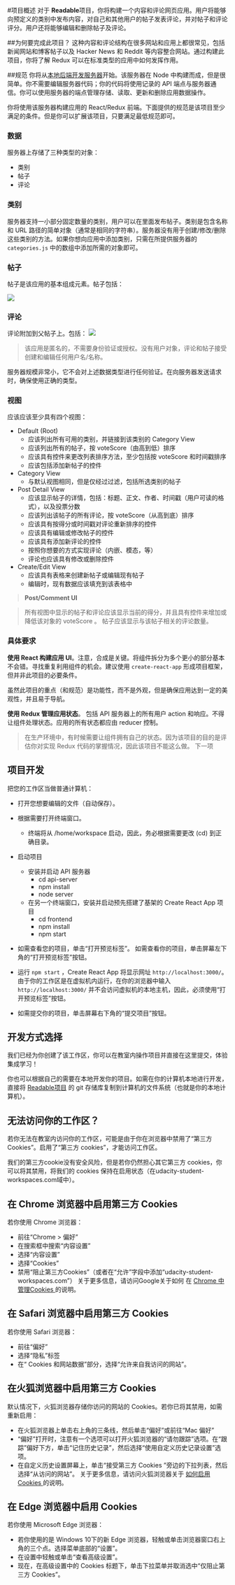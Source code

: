 #项目概述
对于 **Readable**项目，你将构建一个内容和评论网页应用。用户将能够向预定义的类别中发布内容，对自己和其他用户的帖子发表评论，并对帖子和评论评分。用户还将能够编辑和删除帖子及评论。

##为何要完成此项目？
这种内容和评论结构在很多网站和应用上都很常见，包括新闻网站和博客帖子以及 Hacker News 和 Reddit 等内容整合网站。通过构建此项目，你将了解 Redux 可以在标准类型的应用中如何发挥作用。

##规范
你将从[本地后端开发服务器](https://github.com/udacity/reactnd-project-readable-starter)开始。该服务器在 Node 中构建而成，但是很简单。你不需要编辑服务器代码；你的代码将使用记录的 API 端点与服务器通信。你可以使用服务器的端点管理存储、读取、更新和删除应用数据操作。

你将使用该服务器构建应用的 React/Redux 前端。下面提供的规范是该项目至少满足的条件。但是你可以扩展该项目，只要满足最低规范即可。

### 数据
服务器上存储了三种类型的对象：

* 类别
* 帖子
* 评论

### 类别

服务器支持一小部分固定数量的类别，用户可以在里面发布帖子。类别是包含名称和 URL 路径的简单对象（通常是相同的字符串）。服务器没有用于创建/修改/删除这些类别的方法。如果你想向应用中添加类别，只需在所提供服务器的 `categories.js` 中的数组中添加所需的对象即可。

### 帖子
帖子是该应用的基本组成元素。帖子包括：

![](/Volumes/documents/gititem/udacity/react/pictures/1.png)

### 评论
评论附加到父帖子上。包括：
![](/Volumes/documents/gititem/udacity/react/pictures/2.png)

>该应用是匿名的，不需要身份验证或授权。没有用户对象，评论和帖子接受创建和编辑任何用户名/名称。

服务器规模非常小，它不会对上述数据类型进行任何验证。在向服务器发送请求时，确保使用正确的类型。

### 视图
应该应该至少具有四个视图：

* Default (Root)
	* 应该列出所有可用的类别，并链接到该类别的 Category View
	* 应该列出所有的帖子，按 voteScore（由高到低）排序
	* 应该具有控件来更改列表排序方法，至少包括按 voteScore 和时间戳排序
	* 应该包括添加新帖子的控件
* Category View
	* 与默认视图相同，但是仅经过过滤，包括所选类别的帖子
* Post Detail View
	* 应该显示帖子的详情，包括：标题、正文、作者、时间戳（用户可读的格式），以及投票分数
	* 应该列出该帖子的所有评论，按 voteScore（从高到底）排序
	* 应该具有按得分或时间戳对评论重新排序的控件
	* 应该具有编辑或修改帖子的控件
	* 应该具有添加新评论的控件
	* 按照你想要的方式实现评论（内嵌、模态，等）
	* 评论也应该具有修改或删除控件
* Create/Edit View
	* 应该具有表格来创建新帖子或编辑现有帖子
	* 编辑时，现有数据应该填充到该表格中
 
>**Post/Comment UI**

>所有视图中显示的帖子和评论应该显示当前的得分，并且具有控件来增加或降低该对象的 voteScore 。 帖子应该显示与该帖子相关的评论数量。

### 具体要求
**使用 React 构建应用 UI**。注意，合成是关键。将组件拆分为多个更小的部分基本不会错。寻找重复利用组件的机会。建议使用 `create-react-app` 形成项目框架，但并非此项目的必要条件。

虽然此项目的重点（和规范）是功能性，而不是外观，但是确保应用达到一定的美观性，并且易于导航。

**使用 Redux 管理应用状态**。 包括 API 服务器上的所有用户 action 和响应。不得让组件处理状态。应用的所有状态都应由 reducer 控制。

>在生产环境中，有时候需要让组件拥有自己的状态。因为该项目的目的是评估你对实现 Redux 代码的掌握情况，因此该项目不能这么做。
下一项


## 项目开发
把您的工作区当做普通计算机：

* 打开您想要编辑的文件（自动保存）。
* 根据需要打开终端窗口。
	* 终端将从 /home/workspace 启动，因此，务必根据需要更改 (cd) 到正确目录。
* 启动项目
	* 安装并启动 API 服务器
		* cd api-server
		* npm install
		* node server
	* 在另一个终端窗口，安装并启动预先搭建了基架的 Create React App 项目
		* cd frontend
		* npm install
		* npm start

* 如需查看您的项目，单击“打开预览标签”。
如需查看你的项目，单击屏幕左下角的“打开预览标签”按钮。
* 运行 `npm start` ，Create React App 将显示网址 `http://localhost:3000/`。由于你的工作区是在虚拟机内运行，在你的浏览器中输入 `http://localhost:3000/` 并不会访问虚拟机的本地主机，因此，必须使用“打开预览标签”按钮。
* 如需提交你的项目，单击屏幕右下角的“提交项目”按钮。

## 开发方式选择

我们已经为你创建了该工作区，你可以在教室内操作项目并直接在这里提交，体验集成学习！

你也可以根据自己的需要在本地开发你的项目。如需在你的计算机本地进行开发，直接将 [Readable项目](git@github.com:udacity/reactnd-project-readable-starter.git) 的 git 存储库复制到计算机的文件系统（也就是你的本地计算机）。
## 无法访问你的工作区？
若你无法在教室内访问你的工作区，可能是由于你在浏览器中禁用了“第三方 Cookies”。启用了“第三方 cookies”，才能访问工作区。

我们的第三方cookie没有安全风险，但是若你仍然担心其它第三方 cookies，你可以将其禁用，将我们的 cookies 保持在启用状态（在udacity-student-workspaces.com域中）。

## 在 Chrome 浏览器中启用第三方 Cookies
若你使用 Chrome 浏览器：

* 前往“Chrome > 偏好”
* 在搜索框中搜索“内容设置”
* 选择“内容设置”
* 选择“Cookies”
* 禁用“阻止第三方Cookies”（或者在“允许”字段中添加“udacity-student-workspaces.com”）
关于更多信息，请访问Google关于如何 在 [Chrome 中管理Cookies ](https://support.google.com/chrome/answer/95647?co=GENIE.Platform%3DDesktop&hl=en)的说明。

## 在 Safari 浏览器中启用第三方 Cookies
若你使用 Safari 浏览器：

* 前往“偏好”
* 选择“隐私”标签
* 在“ Cookies 和网站数据”部分，选择“允许来自我访问的网站”。

## 在火狐浏览器中启用第三方 Cookies

默认情况下，火狐浏览器存储你访问的网站的 Cookies。若你已将其禁用，如需重新启用：

* 在火狐浏览器上单击右上角的三条线，然后单击“偏好”或前往“Mac 偏好”
* “偏好”打开时，注意有一个选项可以打开火狐浏览器的“请勿跟踪”选项。在“跟踪”偏好下方，单击“记住历史记录”，然后选择“使用自定义历史记录设置”选项。
* 在自定义历史设置屏幕上，单击“接受第三方 Cookies ”旁边的下拉列表，然后选择“从访问的网站”。
关于更多信息，请访问火狐浏览器关于 [如何启用 Cookies ](https://support.mozilla.org/en-US/kb/disable-third-party-cookies) 的说明。

## 在 Edge 浏览器中启用 Cookies
若你使用 Microsoft Edge 浏览器：

* 若你使用的是 Windows 10下的新 Edge 浏览器，轻触或单击浏览器窗口右上角的三个点。选择菜单底部的“设置”。
* 在设置中轻触或单击“查看高级设置”。
* 现在，在高级设置中的 Cookies 标题下，单击下拉菜单并取消选中“仅阻止第三方 Cookies”。